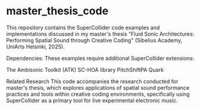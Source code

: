 # master_thesis_code
This repository contains the SuperCollider code examples and implementations discussed in my master's thesis "Fluid Sonic Architectures: Performing Spatial Sound through Creative Coding" (Sibelius Academy, UniArts Helsinki, 2025).


Dependencies:
These examples require additional SuperCollider extensions:

The Ambisonic Toolkit (ATK)
SC-HOA library
PitchShiftPA Quark

Related Research
This code accompanies the research conducted for master's thesis, which explores applications of spatial sound performance practices and tools within creative coding environments, specifically using SuperCollider as a primary tool for live experimental electronic music.
